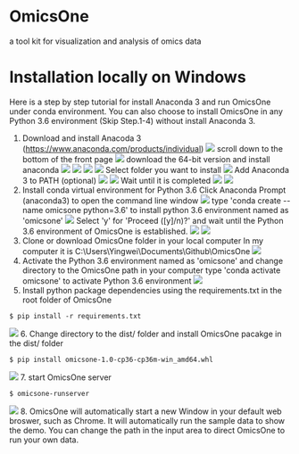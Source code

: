 # OmicsOne
a tool kit for visualization and analysis of omics data

# Installation locally on Windows
Here is a step by step tutorial for install Anaconda 3 and run OmicsOne under conda environment.
You can also choose to install OmicsOne in any Python 3.6 environment (Skip Step.1-4) without install Anaconda 3.
1. Download and install Anacoda 3 (https://www.anaconda.com/products/individual)
![](images/anaconda_download.png)
scroll down to the bottom of the front page
![](images/anaconda_download2.png)
download the 64-bit version and install anaconda
![](images/anaconda_install_1.png)
![](images/anaconda_install_2.png)
![](images/anaconda_install_3.png)
![](images/anaconda_install_4.png)
Select folder you want to install
![](images/anaconda_install_5.png)
Add Anaconda 3 to PATH (optional)
![](images/anaconda_install_6.png)
![](images/anaconda_install_7.png)
Wait until it is completed
![](images/anaconda_install_8.png)
![](images/anaconda_install_9.png)
2. Install conda virtual environment for Python 3.6
Click Anaconda Prompt (anaconda3) to open the command line window
![](images/anaconda_cmd.png)
type 'conda create --name omicsone python=3.6' to install python 3.6 environment named as 'omicsone'
![](images/anaconda_cmd_2.png)
Select 'y' for 'Proceed ([y]/n)?' and wait until the Python 3.6 environment of OmicsOne is established.
![](images/anaconda_cmd_3.png)
![](images/anaconda_cmd_4.png)
3. Clone or download OmicsOne folder in your local computer
In my computer it is C:\Users\Yingwei\Documents\Github\OmicsOne
![](images/omicsone_folder.png)
4. Activate the Python 3.6 environment named as 'omicsone' and change directory to the OmicsOne path in your computer
type 'conda activate omicsone' to activate Python 3.6 environment
![](images/anaconda_cmd_5.png)
5. Install python package dependencies using the requirements.txt in the root folder of OmicsOne
```
$ pip install -r requirements.txt
```
![](images/anaconda_cmd_6.png)
6. Change directory to the dist/ folder and install OmicsOne pacakge in the dist/ folder
```
$ pip install omicsone-1.0-cp36-cp36m-win_amd64.whl
```
![](images/anaconda_cmd_7.png)
7. start OmicsOne server
```
$ omicsone-runserver
```
![](images/anaconda_cmd_8.png)
8. OmicsOne will automatically start a new Window in your default web broswer, such as Chrome.
It will automatically run the sample data to show the demo. 
You can change the path in the input area to direct OmicsOne to run your own data.
